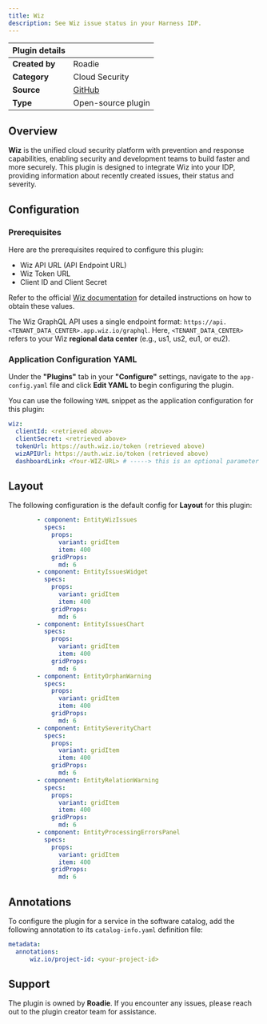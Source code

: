 ```yaml
---
title: Wiz  
description: See Wiz issue status in your Harness IDP.
---
```


| Plugin details |                                                                               |
| -------------- | ----------------------------------------------------------------------------- |
| **Created by** | Roadie                                                                      |
| **Category**   | Cloud Security                                                                     |
| **Source**     | [GitHub](https://github.com/RoadieHQ/roadie-backstage-plugins/tree/main/plugins/frontend/backstage-plugin-wiz) |
| **Type**       | Open-source plugin                                                            |

## Overview
**Wiz** is the unified cloud security platform with prevention and response capabilities, enabling security and development teams to build faster and more securely. This plugin is designed to integrate Wiz into your IDP, providing information about recently created issues, their status and severity.

## Configuration

### Prerequisites
Here are the prerequisites required to configure this plugin: 
- Wiz API URL (API Endpoint URL)
- Wiz Token URL
- Client ID and Client Secret

Refer to the official [Wiz documentation](https://win.wiz.io/reference/prerequisites) for detailed instructions on how to obtain these values.

The Wiz GraphQL API uses a single endpoint format:
``https://api.<TENANT_DATA_CENTER>.app.wiz.io/graphql``. 
Here, ``<TENANT_DATA_CENTER>`` refers to your Wiz **regional data center** (e.g., us1, us2, eu1, or eu2).

### Application Configuration YAML
Under the **"Plugins"** tab in your **"Configure"** settings, navigate to the ``app-config.yaml`` file and click **Edit YAML** to begin configuring the plugin.

You can use the following ``YAML`` snippet as the application configuration for this plugin:
```YAML
wiz:
  clientId: <retrieved above>
  clientSecret: <retrieved above>
  tokenUrl: https://auth.wiz.io/token (retrieved above)
  wizAPIUrl: https://auth.wiz.io/token (retrieved above)
  dashboardLink: <Your-WIZ-URL> # -----> this is an optional parameter
```

## Layout
The following configuration is the default config for **Layout** for this plugin:
```YAML
        - component: EntityWizIssues
          specs:
            props:
              variant: gridItem
              item: 400
            gridProps:
              md: 6
        - component: EntityIssuesWidget
          specs:
            props:
              variant: gridItem
              item: 400
            gridProps:
              md: 6
        - component: EntityIssuesChart
          specs:
            props:
              variant: gridItem
              item: 400
            gridProps:
              md: 6
        - component: EntityOrphanWarning
          specs:
            props:
              variant: gridItem
              item: 400
            gridProps:
              md: 6
        - component: EntitySeverityChart
          specs:
            props:
              variant: gridItem
              item: 400
            gridProps:
              md: 6
        - component: EntityRelationWarning
          specs:
            props:
              variant: gridItem
              item: 400
            gridProps:
              md: 6
        - component: EntityProcessingErrorsPanel
          specs:
            props:
              variant: gridItem
              item: 400
            gridProps:
              md: 6
```

## Annotations
To configure the plugin for a service in the software catalog, add the following annotation to its ``catalog-info.yaml`` definition file:

```YAML
metadata:
  annotations:
      wiz.io/project-id: <your-project-id>
```

## Support
The plugin is owned by **Roadie**. If you encounter any issues, please reach out to the plugin creator team for assistance.

